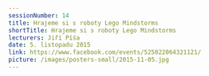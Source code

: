 ```yaml
---
sessionNumber: 14
title: Hrajeme si s roboty Lego Mindstorms
shortTitle: Hrajeme si s roboty Lego Mindstorms
lecturers: Jiří Píša
date: 5. listopadu 2015
link: https://www.facebook.com/events/525022064321121/
picture: /images/posters-small/2015-11-05.jpg
---
```

